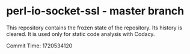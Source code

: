 # perl-io-socket-ssl - master branch

This repository contains the frozen state of the repository.
Its history is cleared. It is used only for static code
analysis with Codacy.

Commit Time: 1720534120